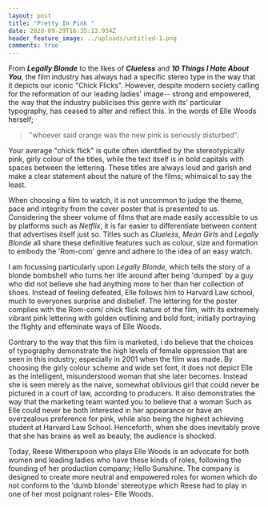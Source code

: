 ```yaml
---
layout: post
title: "Pretty In Pink "
date: 2020-09-29T16:35:13.934Z
header_feature_image: ../uploads/untitled-1.png
comments: true
---
```

From ***Legally Blonde*** to the likes of ***Clueless*** and ***10 Things I Hate About You***, the film industry has always had a specific stereo type in the way that it depicts our iconic "Chick Flicks". However, despite modern society calling for the reformation of our leading ladies' image-- strong and empowered, the way that the industry publicises this genre with its' particular typography, has ceased to alter and reflect this. In the words of Elle Woods herself; 

> ''whoever said orange was the new pink is seriously disturbed".

Your average "chick flick" is quite often identified by the stereotypically pink, girly colour of the titles, while the text itself is in bold capitals with spaces between the lettering. These titles are always loud and garish and make a clear statement about the nature of the films; whimsical to say the least. 

When choosing a film to watch, it is not uncommon to judge the theme, pace and integrity from the cover poster that is presented to us. Considering the sheer volume of films that are made easily accessible to us by platforms such as *Netflix*, it is far easier to differentiate between content that advertises itself just so. Titles such as *Clueless*, *Mean Girls* and *Legally Blonde* all share these definitive features such as colour, size and formation to embody the 'Rom-com' genre and adhere to the idea of an easy watch.

I am focussing particularly upon *Legally Blonde*, which tells the story of a blonde bombshell who turns her life around after being 'dumped' by a guy who did not believe she had anything more to her than her collection of shoes. Instead of feeling defeated, Elle follows him to Harvard Law school, much to everyones surprise and disbelief. The lettering for the poster complies with the Rom-com/ chick flick nature of the film, with its extremely vibrant pink lettering with golden outlining and bold font; initially portraying the flighty and effeminate ways of Elle Woods. 

Contrary to the way that this film is marketed, i do believe that the choices of typography demonstrate the high levels of female oppression that are seen in this industry; especially in 2001 when the film was made. By choosing the girly colour scheme and wide set font, it does not depict Elle as the intelligent, misunderstood woman that she later becomes. Instead she is seen merely as the naive, somewhat oblivious girl that could never be pictured in a court of law, according to producers. It also demonstrates the way that the marketing team wanted you to believe that a woman Such as Elle could never be both interested in her appearance or have an overzealous preference for pink, while also being the highest achieving student at Harvard Law School. Henceforth, when she does inevitably prove that she has brains as well as beauty, the audience is shocked. 

Today, Reese Witherspoon who plays Elle Woods is an advocate for both women and leading ladies who have these kinds of roles, following the founding of her production company; Hello Sunshine. The company is designed to create more neutral and empowered roles for women which do not conform to the 'dumb blonde' stereotype which Reese had to play in one of her most poignant roles- Elle Woods.